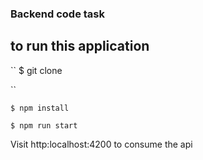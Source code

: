 ### Backend  code task
## to run this application
``
$ git clone <url>

``

```puml
$ npm install

$ npm run start

```

 Visit http:localhost:4200 to consume the api